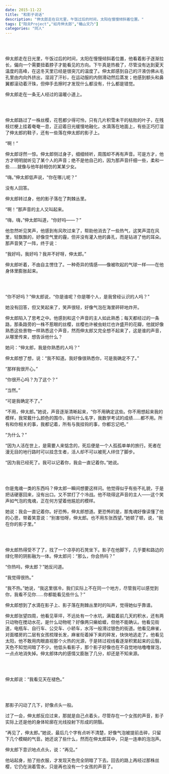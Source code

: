 ```yaml
---
date: 2015-11-22
title: "和影子说话"
description: "伸太郎走在日光里，午饭过后的时间，太阳在慢慢倾斜着位置。"
tags: ["阳炎Project","如月伸太郎","楯山文乃"]
categories: "同人"
---
```


<br/><br/>

伸太郎走在日光里，午饭过后的时间，太阳在慢慢倾斜着位置，他看着影子逐渐拉长，偏向一个需要扭着脖子才能看见的方向。下午真是热极了，尽管没有达到夏天温度的高峰，在这冬天里已经是很突兀的温度了。伸太郎感到自己的汗液仿佛从毛孔里由内向外挤出，湿润了汗衫，在运动服的内侧滑动然后蒸发；他感到额头和鼻翼都滚动着汗珠，但伸手去擦时才发现什么都没有，什么都是错觉。

伸太郎走在一条无人经过的温暖小道上。

<br/><br/>

伸太郎路过了一株丝樱，花苞都少得可怜，只有几片积雪未干的枯败的叶子，在残枝烂梗上挂着奄奄一息，正迎着日光缓慢地融化，水滴落在地面上，有些正巧打湿了伸太郎的鞋子，还有一些落在伸太郎的影子上。

“啊！”

伸太郎讶然一惊。伸太郎侧过身子，细细倾听，周围却不再有声音。可是方才，他方才明明就听见了某个人的声音；绝不是他自己的，因为那声音纤细一些，柔和一些……就像与他年龄相仿的某某少女。

“嗨。”伸太郎低声说，“你在哪儿呢？”

没有人回答。

伸太郎转过身，他的影子落在了荆棘丛里。

“啊！”那声音的主人又叫起来。

“嗨，嗨，”伸太郎叫道，“你好吗——？”

他忽然听见笑声，他感到有风吹过来了，帮助他消去了一些热气，这笑声混在风里，轻飘飘的，好像空气里的霾，但并没有灌入他的鼻孔，而是钻进了他的耳朵。那声音笑了一阵，终于说：

“我好吗，我好吗？我并不好呀，伸太郎。”

伸太郎听着，不由自主愣住了。一种奇异的情感——像被吹起的气球一样——在他身体里膨胀起来。

<br/><br/>

“你不好吗？”伸太郎说，“你是谁呢？你是哪个人，是我曾经认识的人吗？”

她没有回答，但又笑起来了，笑声很轻，好像气泡在海里砰砰地炸开。

伸太郎陷入了思考之中。他感到和这个声音的主人如此熟悉；每天都经过的一条路，那条路旁的一株不惹眼的丝樱，丝樱也许被虫蛀烂也许盛开的花瓣，他就好像熟悉这些景物一样熟悉这个声音，然而伸太郎又完全想不起来了，这是谁的声音，从哪里传来，想告诉他什么？

她问：“伸太郎，我是你熟悉的人吗？”

伸太郎想了想，说：“我不知道。我好像很熟悉你，可是我确定不了。”

“那样我很开心。”

“你很开心吗？为了这个？”

“当然。”

“可是我确定不了。”

“不用，伸太郎。”她说，声音逐渐清晰起来，“你不用确定这些。你不用想起来我的模样，我常戴什么颜色的围巾，我叫什么名字，我数学考试的成绩……都不用。所有和你相关的事，我都记着，所有与我挂钩的事，你都忘记吧。”

“为什么？”

“因为人活在世上，是需要人来惦念的，死后便是一个人孤孤单单的旅行。死者在漫无目的地行路时可以挂念生者，活人却不可以被死人绊住了脚步。

“因为我已经死了。我可以记着你，我会一直记着你。”她说。

<br/><br/>

你是鬼魂一类的东西吗？伸太郎一瞬间想要这样问。他觉得似乎有些不礼貌，于是把话硬塞回来，没有出口。又不禁打了个冷战。他不晓得这声音的主人——这个笑声如气泡的鬼魂，正在何方望着他尴尬的模样。

她说：我会一直记着你。好恐怖，伸太郎想道。更恐怖的是，那鬼魂好像读懂了他的心思，带着笑意说：“别害怕呀，伸太郎。也不用东张西望。”她顿了顿，说，“我在你的影子里。”

<br/><br/>

伸太郎热得受不了了，找了一个凉亭的石凳坐下。影子在他脚下，几乎要和路边的绿化带的阴影融为一体。伸太郎问：“那么，你会热吗？”

“你热吗，伸太郎？”她反问道。

“我觉得很热。”

“我不热。”她说，“我这里很冷，我们实际上不在同一个地方，尽管我可以感觉到你，我看不见你……你都能看见些什么？”

伸太郎想到了水滴在影子上、影子落在荆棘丛里时的叫声，觉得她似乎靠谱。

伸太郎张望四周，他看见草坪，不远处有一个水坑，满载着前几天的积水，还有两只动物在搅动水花，是什么动物呢？好像两只癞蛤蟆，但他不能确认。他看见街道，电瓶车、自行车、公交车、小轿车，水泻一般滑过银色的街道。他看见麻雀，对面楼房的二层有女孩梳理长发，麻雀衔着掉下来的碎发，快快地逃走了。他看见太阳，他不敢用肉眼直视那个火热的光源，于是转过视线看逐渐积累起来的云翳，天色不知觉间暗了不少。他低头看影子，那个影子好像也在不自觉地咕噜噜冒泡，一点点地消失掉。伸太郎体内的感情又膨胀了几分，却还是不知来源。

<br/><br/>

伸太郎说：“我看见天在褪色。”

<br/><br/>

那影子闪动了几下，好像点头一般。

过了一会，伸太郎反应过来，那就是自己点着头，尽管存在一个女孩的声音，影子实际上还是他的身体轮廓在光线投射下形成的阴翳。

“再见了，伸太郎。”她说，最后几个字有点听不清楚，好像气泡被提前击碎，只留下几个模糊的气音。她还说了些什么，然而在伸太郎耳中，只是一连串的泡泡声。

伸太郎下意识地点点头，说：“再见。”

他站起身，拍了拍衣服，才发现天色完全阴暗了下去。回去的路上再经过那株丝樱，它仍在淌着雪水，只是再也没有一个女孩的声音了。
